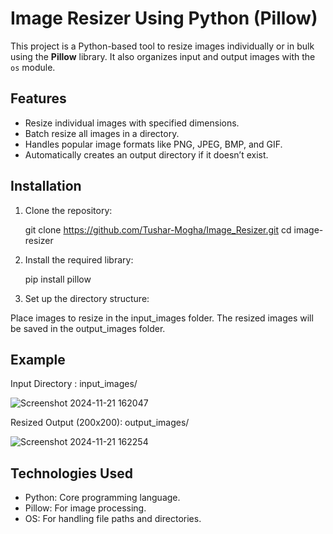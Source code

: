 # Image Resizer Using Python (Pillow)

This project is a Python-based tool to resize images individually or in bulk using the **Pillow** library. It also organizes input and output images with the `os` module.

## Features

- Resize individual images with specified dimensions.
- Batch resize all images in a directory.
- Handles popular image formats like PNG, JPEG, BMP, and GIF.
- Automatically creates an output directory if it doesn’t exist.

## Installation

1. Clone the repository:
   
   git clone https://github.com/Tushar-Mogha/Image_Resizer.git
   cd image-resizer


2. Install the required library:

   pip install pillow

3. Set up the directory structure:

Place images to resize in the input_images folder.
The resized images will be saved in the output_images folder.

## Example

   Input Directory : input_images/

   ![Screenshot 2024-11-21 162047](https://github.com/user-attachments/assets/1159185c-7210-45b6-be35-88f53525c91f)

   Resized Output (200x200): output_images/

   ![Screenshot 2024-11-21 162254](https://github.com/user-attachments/assets/ae778c8f-6f45-4911-81f6-20e864b3b238)

## Technologies Used

-  Python: Core programming language.
-  Pillow: For image processing.
-  OS: For handling file paths and directories.
